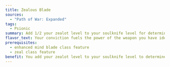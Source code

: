 ```yaml
---
title: Zealous Blade
sources:
  - "Path of War: Expanded"
tags:
  - Psionic
summary: Add 1/2 your zealot level to your soulknife level for determining soulknife class features
flavor_text: Your conviction fuels the power of the weapon you have idealized for your cause.
prerequisites:
  - enhanced mind blade class feature
  - zeal class feature
benefit: You add your zealot level to your soulknife level to determine the enhancement bonus granted by your enhanced mind blade class feature, the maximum enhancement bonus of your mind blade, the effects of your blade skills, and which blade skills you can select.
---
```

